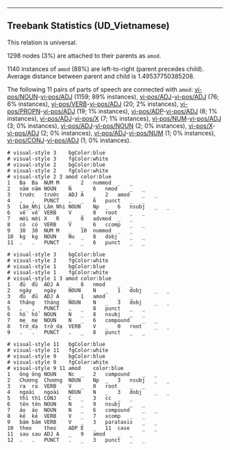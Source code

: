 

--------------------------------------------------------------------------------

## Treebank Statistics (UD_Vietnamese)

This relation is universal.

1298 nodes (3%) are attached to their parents as `amod`.

1140 instances of `amod` (88%) are left-to-right (parent precedes child).
Average distance between parent and child is 1.49537750385208.

The following 11 pairs of parts of speech are connected with `amod`: [vi-pos/NOUN]()-[vi-pos/ADJ]() (1159; 89% instances), [vi-pos/ADJ]()-[vi-pos/ADJ]() (76; 6% instances), [vi-pos/VERB]()-[vi-pos/ADJ]() (20; 2% instances), [vi-pos/PROPN]()-[vi-pos/ADJ]() (19; 1% instances), [vi-pos/ADP]()-[vi-pos/ADJ]() (8; 1% instances), [vi-pos/ADJ]()-[vi-pos/X]() (7; 1% instances), [vi-pos/NUM]()-[vi-pos/ADJ]() (3; 0% instances), [vi-pos/ADJ]()-[vi-pos/NOUN]() (2; 0% instances), [vi-pos/X]()-[vi-pos/ADJ]() (2; 0% instances), [vi-pos/ADJ]()-[vi-pos/NUM]() (1; 0% instances), [vi-pos/CONJ]()-[vi-pos/ADJ]() (1; 0% instances).


~~~ conllu
# visual-style 3	bgColor:blue
# visual-style 3	fgColor:white
# visual-style 2	bgColor:blue
# visual-style 2	fgColor:white
# visual-style 2 3 amod	color:blue
1	Ba	Ba	NUM	M	_	2	nummod	_	_
2	năm	năm	NOUN	N	_	6	nmod	_	_
3	trước	trước	ADJ	A	_	2	amod	_	_
4	,	,	PUNCT	,	_	6	punct	_	_
5	Lâm_Nhi	Lâm_Nhi	NOUN	Np	_	6	nsubj	_	_
6	về	về	VERB	V	_	0	root	_	_
7	mới	mới	X	R	_	8	advmod	_	_
8	có	có	VERB	V	_	6	ccomp	_	_
9	30	30	NUM	M	_	10	nummod	_	_
10	kg	kg	NOUN	Nu	_	8	dobj	_	_
11	.	.	PUNCT	.	_	6	punct	_	_

~~~


~~~ conllu
# visual-style 3	bgColor:blue
# visual-style 3	fgColor:white
# visual-style 1	bgColor:blue
# visual-style 1	fgColor:white
# visual-style 1 3 amod	color:blue
1	đủ	đủ	ADJ	A	_	8	nmod	_	_
2	ngày	ngày	NOUN	N	_	1	dobj	_	_
3	đủ	đủ	ADJ	A	_	1	amod	_	_
4	tháng	tháng	NOUN	N	_	3	dobj	_	_
5	,	,	PUNCT	,	_	8	punct	_	_
6	hổ	hổ	NOUN	N	_	8	nsubj	_	_
7	mẹ	mẹ	NOUN	N	_	6	compound	_	_
8	trở_dạ	trở_dạ	VERB	V	_	0	root	_	_
9	.	.	PUNCT	.	_	8	punct	_	_

~~~


~~~ conllu
# visual-style 11	bgColor:blue
# visual-style 11	fgColor:white
# visual-style 9	bgColor:blue
# visual-style 9	fgColor:white
# visual-style 9 11 amod	color:blue
1	ông	ông	NOUN	Nc	_	2	compound	_	_
2	Chương	Chương	NOUN	Np	_	3	nsubj	_	_
3	ra	ra	VERB	V	_	0	root	_	_
4	ngoài	ngoài	NOUN	N	_	3	dobj	_	_
5	thì	thì	CONJ	C	_	3	cc	_	_
6	tên	tên	NOUN	N	_	9	nsubj	_	_
7	áo	áo	NOUN	N	_	6	compound	_	_
8	kẻ	kẻ	VERB	V	_	7	xcomp	_	_
9	bám	bám	VERB	V	_	3	parataxis	_	_
10	theo	theo	ADP	E	_	11	case	_	_
11	sau	sau	ADJ	A	_	9	amod	_	_
12	.	.	PUNCT	.	_	3	punct	_	_

~~~


